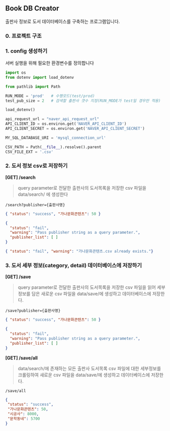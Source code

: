 ## Book DB Creator
출판사 정보로 도서 데이터베이스를 구축하는 프로그램입니다.

### 0. 프로젝트 구조

### 1. config 생성하기
서버 실행을 위해 필요한 환경변수를 정의합니다
``` python
import os
from dotenv import load_dotenv

from pathlib import Path

RUN_MODE = 'prod'   # 수행모드(test/prod)
test_pub_size = 2   # 검색할 출판사 갯수 지정(RUN_MODE가 test일 경우만 적용)

load_dotenv()

api_request_url = "naver_api_request_url"
API_CLIENT_ID = os.environ.get('NAVER_API_CLIENT_ID')
API_CLIENT_SECRET = os.environ.get('NAVER_API_CLIENT_SECRET')

MY_SQL_DATABASE_URI = 'mysql_connection_url'

CSV_PATH = Path(__file__).resolve().parent
CSV_FILE_EXT = '.csv'
```

### 2. 도서 정보 csv로 저장하기
**[GET] /search**
> query parameter로 전달한 출판사의 도서목록을 저장한 csv 파일을 data/search/ 에 생성한다
``` commandline
/search?publisher={출판사명}
```
``` json
{ "status": "success", "가나문화콘텐츠": 50 }
```
``` json
{
  "status": "fail",
  "warning": "Pass publisher string as a query parameter.",
  "publisher_list": [ ]
}
```
``` json
{ "status": "fail", "warning": "가나문화콘텐츠.csv already exists."}
```
 

### 3. 도서 세부 정보(category, detail) 데이터베이스에 저장하기
**[GET] /save**
> query parameter로 전달한 출판사의 도서목록을 저장한 csv 파일을 읽어
> 세부 정보를 담은 새로운 csv 파일을 data/save/에 생성하고 데이터베이스에 저장한다.
``` commandline
/save?publisher={출판사명}
```
``` json
{ "status": "success", "가나문화콘텐츠": 50 }
```
``` json
{
  "status": "fail",
  "warning": "Pass publisher string as a query parameter.",
  "publisher_list": [ ]
}
```

**[GET] /save/all**
> data/search/에 존재하는 모든 출판사 도서목록 csv 파일에 대한 세부정보를 크롤링하여
> 새로운 csv 파일을 data/save/에 생성하고 데이터베이스에 저장한다.
``` commandline
/save/all
```
``` json
{
 "status": "success", 
 "가나문화콘텐츠": 50,
 "시공사": 8000,
 "문학동네": 5700
}
```